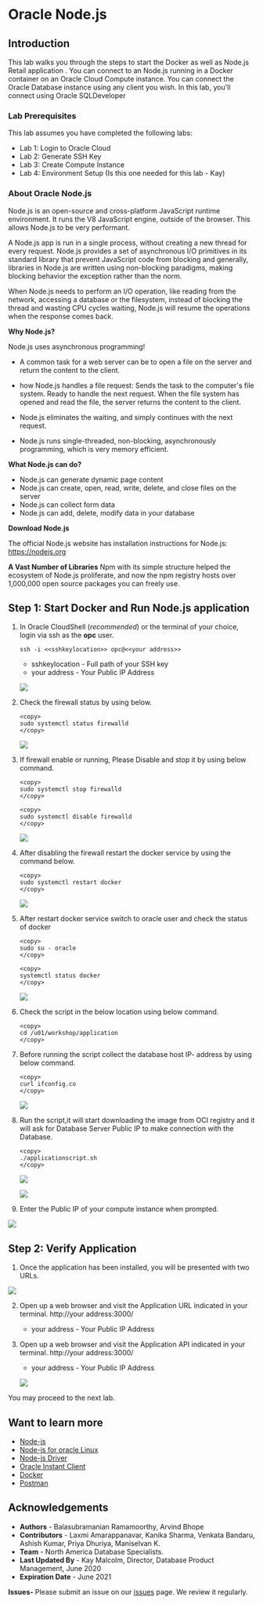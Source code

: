 # Oracle Node.js 

## Introduction

This lab walks you through the steps to start the Docker as well as Node.js Retail application .
You can connect to an Node.js running in a Docker container on an Oracle Cloud Compute instance. You can connect the Oracle Database instance using any client you wish. In this lab, you'll connect using Oracle SQLDeveloper

### Lab Prerequisites

This lab assumes you have completed the following labs:
- Lab 1: Login to Oracle Cloud
- Lab 2: Generate SSH Key
- Lab 3: Create Compute Instance
- Lab 4: Environment Setup (Is this one needed for this lab - Kay)

### About Oracle Node.js 

Node.js is an open-source and cross-platform JavaScript runtime environment. It runs the V8 JavaScript engine, outside of the browser. This allows Node.js to be very performant.

A Node.js app is run in a single process, without creating a new thread for every request. Node.js provides a set of asynchronous I/O primitives in its standard library that prevent JavaScript code from blocking and generally, libraries in Node.js are written using non-blocking paradigms, making blocking behavior the exception rather than the norm. 

When Node.js needs to perform an I/O operation, like reading from the network, accessing a database or the filesystem, instead of blocking the thread and wasting CPU cycles waiting, Node.js will resume the operations when the response comes back.

 [](youtube:zQtRwTOwisI)

**Why Node.js?**

  Node.js uses asynchronous programming!
-	A common task for a web server can be to open a file on the server and return the content to the client.
-	how Node.js handles a file request:
	     Sends the task to the computer's file system.
         Ready to handle the next request.
         When the file system has opened and read the file, the server returns the content to the client.
         
-	Node.js eliminates the waiting, and simply continues with the next request.
-	Node.js runs single-threaded, non-blocking, asynchronously programming, which is very memory efficient.

**What Node.js can do?**
-	Node.js can generate dynamic page content
-	Node.js can create, open, read, write, delete, and close files on the server
-	Node.js can collect form data
-	Node.js can add, delete, modify data in your database

**Download Node.js**

   The official Node.js website has installation instructions for Node.js: https://nodejs.org

**A Vast Number of Libraries**
   Npm with its simple structure helped the ecosystem of Node.js proliferate, and now the npm registry hosts over 1,000,000 open source packages you can freely use.  

## Step 1: Start Docker and Run Node.js application

1. In Oracle CloudShell (*recommended*) or the terminal of your choice, login via ssh as the **opc** user.  
 
      ````
      ssh -i <<sshkeylocation>> opc@<<your address>>
      ````

      - sshkeylocation - Full path of your SSH key
      - your address - Your Public IP Address

   ![](./images/systemctl-stopa.png " ")

  
 2. Check the firewall status by using below.

    ````
    <copy>
    sudo systemctl status firewalld
    </copy>
    ````

    ![](./images/systemctl-statusa.png " ")
 
3. If firewall enable or running, Please Disable and stop it by using below command.
   
    ````
    <copy>
    sudo systemctl stop firewalld
    </copy>
    ````

    ````
    <copy>
    sudo systemctl disable firewalld
    </copy>
    ````

    ![](./images/1nodejs1a.png " ")

4. After disabling the firewall restart the docker service by using the command below.
     
    ````
    <copy>
    sudo systemctl restart docker
    </copy>
    ````
   ![](./images/systemctl-restarta.png " ")


5. After restart docker service  switch to oracle user and check the status of docker 
        
    ````
    <copy>
    sudo su - oracle
    </copy>
    ````

    ````
    <copy>
    systemctl status docker
    </copy>
    ````
   ![](./images/systemctl-status-dockera.png " ")

6. Check the script in the below location using below command.
   
    ````
    <copy>
    cd /u01/workshop/application
    </copy>
    ````
7. Before running the script collect the database host IP- address by using below command.
   
    ````
    <copy>
    curl ifconfig.co
    </copy>
    ````
   ![](./images/ifconfiga.png " ")

8. Run the script,it will start downloading the image from OCI registry and it will ask for Database Server Public IP to make connection with the Database.

    ````
    <copy>
    ./applicationscript.sh
    </copy>
    ````
   ![](./images/appscripta.png " ")

   ![](./images/appscript2a.png " ")

9.  Enter the Public IP of your compute instance when prompted.
   
   ![](./images/appscript3a.png " ")


## Step 2:  Verify Application 

1.  Once the application has been installed, you will be presented with two URLs. 

   ![](./images/appscript4a.png " ")

2. Open up a web browser and visit the Application URL indicated in your terminal.   http://your address:3000/

      - your address - Your Public IP Address
  
3. Open up a web browser and visit the Application API indicated in your terminal.   http://your address:3000/
      - your address - Your Public IP Address

    ![](./images/env_nodejsa.png " ") 

You may proceed to the next lab.

## Want to learn more

- [Node-js](https//nodejs.org/en/)
- [Node-js for oracle Linux](https//yum.oracle.com/oracle-linux-nodejs.html)  
- [Node-js Driver](https//oracle.github.io/node-oracledb/)
- [Oracle Instant Client](https//www.oracle.com/in/database/technologies/instant-client/downloads.html)
- [Docker](https//www.docker.com/)
- [Postman](https//www.postman.com/)

## Acknowledgements

- **Authors** - Balasubramanian Ramamoorthy, Arvind Bhope
- **Contributors** - Laxmi Amarappanavar, Kanika Sharma, Venkata Bandaru, Ashish Kumar, Priya Dhuriya, Maniselvan K.
- **Team** - North America Database Specialists.
- **Last Updated By** - Kay Malcolm, Director, Database Product Management, June 2020
- **Expiration Date** - June 2021   

**Issues-**
Please submit an issue on our [issues](https://github.com/oracle/learning-library/issues) page. We review it regularly.
      